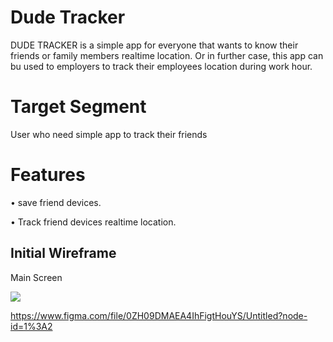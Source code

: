 # Dude Tracker

DUDE TRACKER is a simple app for everyone that wants to know their friends or family members realtime location. Or in further case, this app can bu used to employers to track their employees location during work hour.

# Target Segment

User who need simple app to track their friends

# Features

• save friend devices.

• Track friend devices realtime location.


## Initial Wireframe



Main Screen


![](images/1313617012.png)



https://www.figma.com/file/0ZH09DMAEA4IhFigtHouYS/Untitled?node-id=1%3A2
